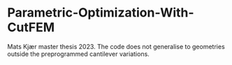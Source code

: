 # Parametric-Optimization-With-CutFEM
Mats Kjær master thesis 2023. 
The code does not generalise to geometries outside the preprogrammed cantilever variations.
